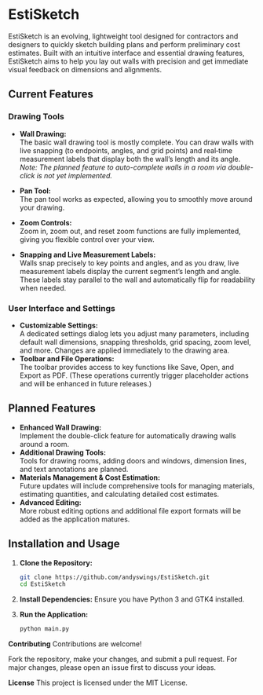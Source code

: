 # EstiSketch

EstiSketch is an evolving, lightweight tool designed for contractors and designers to quickly sketch building plans and perform preliminary cost estimates. Built with an intuitive interface and essential drawing features, EstiSketch aims to help you lay out walls with precision and get immediate visual feedback on dimensions and alignments.

## Current Features

### Drawing Tools
- **Wall Drawing:**  
  The basic wall drawing tool is mostly complete. You can draw walls with live snapping (to endpoints, angles, and grid points) and real‑time measurement labels that display both the wall’s length and its angle.  
  *Note: The planned feature to auto-complete walls in a room via double-click is not yet implemented.*

- **Pan Tool:**  
  The pan tool works as expected, allowing you to smoothly move around your drawing.

- **Zoom Controls:**  
  Zoom in, zoom out, and reset zoom functions are fully implemented, giving you flexible control over your view.

- **Snapping and Live Measurement Labels:**  
  Walls snap precisely to key points and angles, and as you draw, live measurement labels display the current segment’s length and angle. These labels stay parallel to the wall and automatically flip for readability when needed.

### User Interface and Settings
- **Customizable Settings:**  
  A dedicated settings dialog lets you adjust many parameters, including default wall dimensions, snapping thresholds, grid spacing, zoom level, and more. Changes are applied immediately to the drawing area.
- **Toolbar and File Operations:**  
  The toolbar provides access to key functions like Save, Open, and Export as PDF. (These operations currently trigger placeholder actions and will be enhanced in future releases.)

## Planned Features

- **Enhanced Wall Drawing:**  
  Implement the double-click feature for automatically drawing walls around a room.
- **Additional Drawing Tools:**  
  Tools for drawing rooms, adding doors and windows, dimension lines, and text annotations are planned.
- **Materials Management & Cost Estimation:**  
  Future updates will include comprehensive tools for managing materials, estimating quantities, and calculating detailed cost estimates.
- **Advanced Editing:**  
  More robust editing options and additional file export formats will be added as the application matures.

## Installation and Usage

1. **Clone the Repository:**

   ```bash
   git clone https://github.com/andyswings/EstiSketch.git
   cd EstiSketch

2. **Install Dependencies:**
Ensure you have Python 3 and GTK4 installed.

3. **Run the Application:**

    ```bash
    python main.py

**Contributing**
Contributions are welcome!

Fork the repository, make your changes, and submit a pull request.
For major changes, please open an issue first to discuss your ideas.


**License**
This project is licensed under the MIT License.